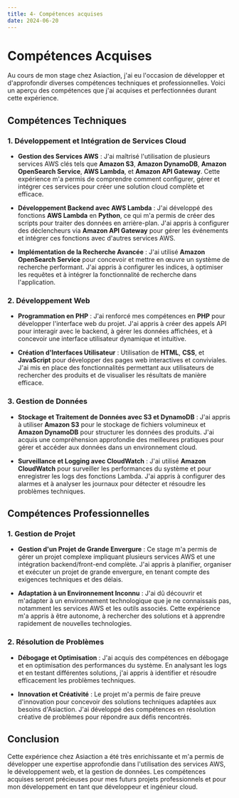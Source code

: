 ```yaml
---
title: 4- Compétences acquises
date: 2024-06-20
---
```


# Compétences Acquises

Au cours de mon stage chez Asiaction, j'ai eu l'occasion de développer et d'approfondir diverses compétences techniques et professionnelles. Voici un aperçu des compétences que j'ai acquises et perfectionnées durant cette expérience.

## Compétences Techniques

### 1. **Développement et Intégration de Services Cloud**

- **Gestion des Services AWS** : J'ai maîtrisé l'utilisation de plusieurs services AWS clés tels que **Amazon S3**, **Amazon DynamoDB**, **Amazon OpenSearch Service**, **AWS Lambda**, et **Amazon API Gateway**. Cette expérience m'a permis de comprendre comment configurer, gérer et intégrer ces services pour créer une solution cloud complète et efficace.

- **Développement Backend avec AWS Lambda** : J'ai développé des fonctions **AWS Lambda** en **Python**, ce qui m'a permis de créer des scripts pour traiter des données en arrière-plan. J'ai appris à configurer des déclencheurs via **Amazon API Gateway** pour gérer les événements et intégrer ces fonctions avec d'autres services AWS.

- **Implémentation de la Recherche Avancée** : J'ai utilisé **Amazon OpenSearch Service** pour concevoir et mettre en œuvre un système de recherche performant. J'ai appris à configurer les indices, à optimiser les requêtes et à intégrer la fonctionnalité de recherche dans l'application.

### 2. **Développement Web**

- **Programmation en PHP** : J'ai renforcé mes compétences en **PHP** pour développer l'interface web du projet. J'ai appris à créer des appels API pour interagir avec le backend, à gérer les données affichées, et à concevoir une interface utilisateur dynamique et intuitive.

- **Création d'Interfaces Utilisateur** : Utilisation de **HTML**, **CSS**, et **JavaScript** pour développer des pages web interactives et conviviales. J'ai mis en place des fonctionnalités permettant aux utilisateurs de rechercher des produits et de visualiser les résultats de manière efficace.

### 3. **Gestion de Données**

- **Stockage et Traitement de Données avec S3 et DynamoDB** : J'ai appris à utiliser **Amazon S3** pour le stockage de fichiers volumineux et **Amazon DynamoDB** pour structurer les données des produits. J'ai acquis une compréhension approfondie des meilleures pratiques pour gérer et accéder aux données dans un environnement cloud.

- **Surveillance et Logging avec CloudWatch** : J'ai utilisé **Amazon CloudWatch** pour surveiller les performances du système et pour enregistrer les logs des fonctions Lambda. J'ai appris à configurer des alarmes et à analyser les journaux pour détecter et résoudre les problèmes techniques.

## Compétences Professionnelles

### 1. **Gestion de Projet**

- **Gestion d'un Projet de Grande Envergure** : Ce stage m'a permis de gérer un projet complexe impliquant plusieurs services AWS et une intégration backend/front-end complète. J'ai appris à planifier, organiser et exécuter un projet de grande envergure, en tenant compte des exigences techniques et des délais.

- **Adaptation à un Environnement Inconnu** : J'ai dû découvrir et m'adapter à un environnement technologique que je ne connaissais pas, notamment les services AWS et les outils associés. Cette expérience m'a appris à être autonome, à rechercher des solutions et à apprendre rapidement de nouvelles technologies.

### 2. **Résolution de Problèmes**

- **Débogage et Optimisation** : J'ai acquis des compétences en débogage et en optimisation des performances du système. En analysant les logs et en testant différentes solutions, j'ai appris à identifier et résoudre efficacement les problèmes techniques.

- **Innovation et Créativité** : Le projet m'a permis de faire preuve d'innovation pour concevoir des solutions techniques adaptées aux besoins d'Asiaction. J'ai développé des compétences en résolution créative de problèmes pour répondre aux défis rencontrés.

## Conclusion

Cette expérience chez Asiaction a été très enrichissante et m'a permis de développer une expertise approfondie dans l'utilisation des services AWS, le développement web, et la gestion de données. Les compétences acquises seront précieuses pour mes futurs projets professionnels et pour mon développement en tant que développeur et ingénieur cloud.

